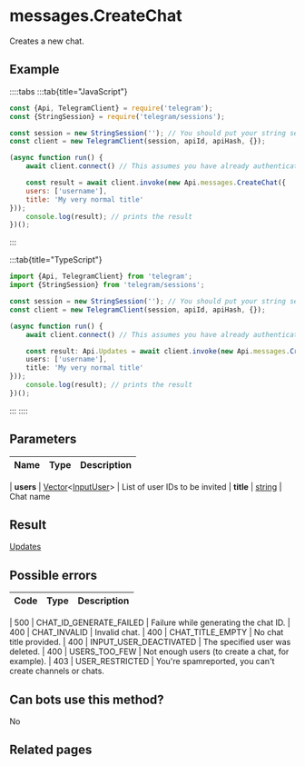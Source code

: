 # messages.CreateChat

Creates a new chat.



## Example

::::tabs
:::tab{title="JavaScript"}
```js
const {Api, TelegramClient} = require('telegram');
const {StringSession} = require('telegram/sessions');

const session = new StringSession(''); // You should put your string session here
const client = new TelegramClient(session, apiId, apiHash, {});

(async function run() {
    await client.connect() // This assumes you have already authenticated with .start()

    const result = await client.invoke(new Api.messages.CreateChat({
    users: ['username'],
    title: 'My very normal title'
}));
    console.log(result); // prints the result
})();
```
:::

:::tab{title="TypeScript"}
```ts
import {Api, TelegramClient} from 'telegram';
import {StringSession} from 'telegram/sessions';

const session = new StringSession(''); // You should put your string session here
const client = new TelegramClient(session, apiId, apiHash, {});

(async function run() {
    await client.connect() // This assumes you have already authenticated with .start()

    const result: Api.Updates = await client.invoke(new Api.messages.CreateChat({
    users: ['username'],
    title: 'My very normal title'
}));
    console.log(result); // prints the result
})();
```
:::
::::



## Parameters

| Name | Type | Description |
| :--: | ---- | ----------- |

| **users** | [Vector](https://core.telegram.org/type/Vector%20t)<[InputUser](https://core.telegram.org/type/InputUser)> | List of user IDs to be invited 
| **title** | [string](https://core.telegram.org/type/string) | Chat name 


## Result

[Updates](https://core.telegram.org/type/Updates)



## Possible errors

| Code | Type | Description |
| :--: | ---- | ----------- |

| 500 | CHAT\_ID\_GENERATE\_FAILED | Failure while generating the chat ID. 
| 400 | CHAT\_INVALID | Invalid chat. 
| 400 | CHAT\_TITLE\_EMPTY | No chat title provided. 
| 400 | INPUT\_USER\_DEACTIVATED | The specified user was deleted. 
| 400 | USERS\_TOO\_FEW | Not enough users (to create a chat, for example). 
| 403 | USER\_RESTRICTED | You're spamreported, you can't create channels or chats. 


## Can bots use this method?

No

## Related pages


